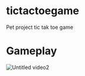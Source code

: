 # tictactoegame
Pet project tic tak toe game


# Gameplay
![Untitled video2](https://github.com/klodmit/tictactoegame/assets/91283903/ca9e69c4-0d0b-4a26-9623-f8b74f66eb62)

